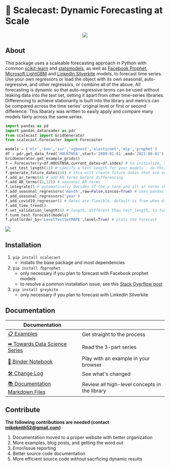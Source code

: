 # 🌄 Scalecast: Dynamic Forecasting at Scale

<p align="center">
  <img src="https://github.com/mikekeith52/scalecast/blob/main/assets/logo2.png" />
</p>

## About

This package uses a scaleable forecasting approach in Python with common [scikit-learn](https://scikit-learn.org/stable/) and [statsmodels](https://www.statsmodels.org/stable/), as well as [Facebook Prophet](https://facebook.github.io/prophet/), [Microsoft LightGBM](https://lightgbm.readthedocs.io/en/latest/) and [LinkedIn Silverkite](https://engineering.linkedin.com/blog/2021/greykite--a-flexible--intuitive--and-fast-forecasting-library) models, to forecast time series. Use your own regressors or load the object with its own seasonal, auto-regressive, and other regressors, or combine all of the above. All forecasting is dynamic so that auto-regressive terms can be used without leaking data into the test set, setting it apart from other time-series libraries. Differencing to achieve stationarity is built into the library and metrics can be compared across the time series' original level or first or second difference. This libarary was written to easily apply and compare many models fairly across the same series.

```python
import pandas as pd
import pandas_datareader as pdr
from scalecast import GridGenerator
from scalecast.Forecaster import Forecaster

models = ('mlr','knn','svr','xgboost','elasticnet','mlp','prophet')
df = pdr.get_data_fred('HOUSTNSA',start='2009-01-01',end='2021-06-01')
GridGenerator.get_example_grids()
f = Forecaster(y=df.HOUSTNSA,current_dates=df.index) # to initialize, specify y and current_dates (must be arrays of the same length)
f.set_test_length(12) # specify a test length for your models - do this before eda
f.generate_future_dates(24) # this will create future dates that are on the same interval as the current dates and it will also set the forecast length
f.add_ar_terms(4) # add AR terms before differencing
f.add_AR_terms((2,12)) # seasonal AR terms
f.integrate() # automatically decides if the y term and all ar terms should be differenced to make the series stationary
f.add_seasonal_regressors('month',raw=False,sincos=True) # uses pandas attributes: raw=True creates integers (default), sincos=True creates wave functions
f.add_seasonal_regressors('year')
f.add_covid19_regressor() # dates are flexible, default is from when disney world closed to when US CDC lifted mask recommendations
f.add_time_trend()
f.set_validation_length(6) # length, different than test_length, to tune the hyperparameters 
f.tune_test_forecast(models)
f.plot(order_by='LevelTestSetMAPE',level=True) # plots the forecast
```
![](assets/main_forecast.png)

  
## Installation
1. `pip install scalecast`  
    - installs the base package and most dependencies
2. `pip install fbprophet`
    - only necessary if you plan to forecast with Facebook prophet models
    - to resolve a common installation issue, see this [Stack Overflow post](https://stackoverflow.com/questions/49889404/fbprophet-installation-error-failed-building-wheel-for-fbprophet)
3. `pip install greykite`
    - only necessary if you plan to forecast with LinkedIn Silverkite

## Documentation
|Documentation||
|----|----|
|[📋 Examples](/examples)|Get straight to the process|
|[➡ Towards Data Science Series](https://towardsdatascience.com/introducing-scalecast-a-forecasting-library-pt-1-33b556d9b019)|Read the 3-part series|
|[📓 Binder Notebook](https://mybinder.org/v2/gh/mikekeith52/housing_prices/HEAD?filepath=housing_prices.ipynb)|Play with an example in your browser|
|[🛠️ Change Log](docs/change_log.md)|See what's changed|
|[📚 Documentation Markdown Files](/docs)|Review all high-level concepts in the library|

## Contribute
**The following contributions are needed (contact mikekeith52@gmail.com)**
1. Documentation moved to a proper website with better organization
2. More examples, blog posts, and getting the word out
3. Error/issue reporting
4. Better source code documentation
5. More efficient source code without sacrficing dynamic results